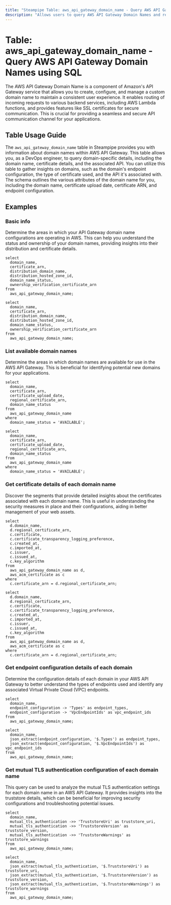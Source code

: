 ```yaml
---
title: "Steampipe Table: aws_api_gateway_domain_name - Query AWS API Gateway Domain Names using SQL"
description: "Allows users to query AWS API Gateway Domain Names and retrieve details about each domain's configuration, certificate, and associated API."
---
```


# Table: aws_api_gateway_domain_name - Query AWS API Gateway Domain Names using SQL

The AWS API Gateway Domain Name is a component of Amazon's API Gateway service that allows you to create, configure, and manage a custom domain name to maintain a consistent user experience. It enables routing of incoming requests to various backend services, including AWS Lambda functions, and provides features like SSL certificates for secure communication. This is crucial for providing a seamless and secure API communication channel for your applications.

## Table Usage Guide

The `aws_api_gateway_domain_name` table in Steampipe provides you with information about domain names within AWS API Gateway. This table allows you, as a DevOps engineer, to query domain-specific details, including the domain name, certificate details, and the associated API. You can utilize this table to gather insights on domains, such as the domain's endpoint configuration, the type of certificate used, and the API it's associated with. The schema outlines the various attributes of the domain name for you, including the domain name, certificate upload date, certificate ARN, and endpoint configuration.

## Examples

### Basic info
Determine the areas in which your API Gateway domain name configurations are operating in AWS. This can help you understand the status and ownership of your domain names, providing insights into their distribution and certificate details.

```sql+postgres
select
  domain_name,
  certificate_arn,
  distribution_domain_name,
  distribution_hosted_zone_id,
  domain_name_status,
  ownership_verification_certificate_arn
from
  aws_api_gateway_domain_name;
```

```sql+sqlite
select
  domain_name,
  certificate_arn,
  distribution_domain_name,
  distribution_hosted_zone_id,
  domain_name_status,
  ownership_verification_certificate_arn
from
  aws_api_gateway_domain_name;
```

### List available domain names
Determine the areas in which domain names are available for use in the AWS API Gateway. This is beneficial for identifying potential new domains for your applications.

```sql+postgres
select
  domain_name,
  certificate_arn,
  certificate_upload_date,
  regional_certificate_arn,
  domain_name_status
from
  aws_api_gateway_domain_name
where
  domain_name_status = 'AVAILABLE';
```

```sql+sqlite
select
  domain_name,
  certificate_arn,
  certificate_upload_date,
  regional_certificate_arn,
  domain_name_status
from
  aws_api_gateway_domain_name
where
  domain_name_status = 'AVAILABLE';
```

### Get certificate details of each domain name
Discover the segments that provide detailed insights about the certificates associated with each domain name. This is useful in understanding the security measures in place and their configurations, aiding in better management of your web assets.

```sql+postgres
select
  d.domain_name,
  d.regional_certificate_arn,
  c.certificate,
  c.certificate_transparency_logging_preference,
  c.created_at,
  c.imported_at,
  c.issuer,
  c.issued_at,
  c.key_algorithm
from
  aws_api_gateway_domain_name as d,
  aws_acm_certificate as c
where
  c.certificate_arn = d.regional_certificate_arn;
```

```sql+sqlite
select
  d.domain_name,
  d.regional_certificate_arn,
  c.certificate,
  c.certificate_transparency_logging_preference,
  c.created_at,
  c.imported_at,
  c.issuer,
  c.issued_at,
  c.key_algorithm
from
  aws_api_gateway_domain_name as d,
  aws_acm_certificate as c
where
  c.certificate_arn = d.regional_certificate_arn;
```

### Get endpoint configuration details of each domain
Determine the configuration details of each domain in your AWS API Gateway to better understand the types of endpoints used and identify any associated Virtual Private Cloud (VPC) endpoints.

```sql+postgres
select
  domain_name,
  endpoint_configuration -> 'Types' as endpoint_types,
  endpoint_configuration -> 'VpcEndpointIds' as vpc_endpoint_ids
from
  aws_api_gateway_domain_name;
```

```sql+sqlite
select
  domain_name,
  json_extract(endpoint_configuration, '$.Types') as endpoint_types,
  json_extract(endpoint_configuration, '$.VpcEndpointIds') as vpc_endpoint_ids
from
  aws_api_gateway_domain_name;
```

### Get mutual TLS authentication configuration of each domain name
This query can be used to analyze the mutual TLS authentication settings for each domain name in an AWS API Gateway. It provides insights into the truststore details, which can be beneficial for improving security configurations and troubleshooting potential issues.

```sql+postgres
select
  domain_name,
  mutual_tls_authentication ->> 'TruststoreUri' as truststore_uri,
  mutual_tls_authentication ->> 'TruststoreVersion' as truststore_version,
  mutual_tls_authentication ->> 'TruststoreWarnings' as truststore_warnings
from
  aws_api_gateway_domain_name;
```

```sql+sqlite
select
  domain_name,
  json_extract(mutual_tls_authentication, '$.TruststoreUri') as truststore_uri,
  json_extract(mutual_tls_authentication, '$.TruststoreVersion') as truststore_version,
  json_extract(mutual_tls_authentication, '$.TruststoreWarnings') as truststore_warnings
from
  aws_api_gateway_domain_name;
```